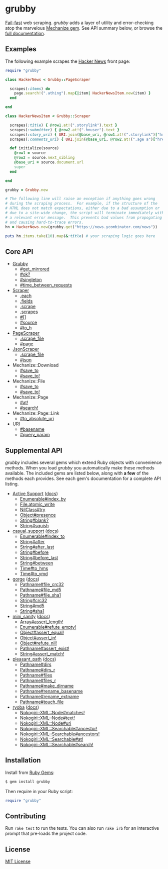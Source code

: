 # grubby

[Fail-fast] web scraping.  *grubby* adds a layer of utility and
error-checking atop the marvelous [Mechanize gem].  See API summary
below, or browse the [full documentation].

[Fail-fast]: https://en.wikipedia.org/wiki/Fail-fast
[Mechanize gem]: https://rubygems.org/gems/mechanize
[full documentation]: http://www.rubydoc.info/gems/grubby/


## Examples

The following example scrapes the [Hacker News] front page:

```ruby
require "grubby"

class HackerNews < Grubby::PageScraper

  scrapes(:items) do
    page.search!(".athing").map{|item| HackerNewsItem.new(item) }
  end

end

class HackerNewsItem < Grubby::Scraper

  scrapes(:title) { @row1.at!(".storylink").text }
  scrapes(:submitter) { @row2.at!(".hnuser").text }
  scrapes(:story_uri) { URI.join(@base_uri, @row1.at!(".storylink")["href"]) }
  scrapes(:comments_uri) { URI.join(@base_uri, @row2.at!(".age a")["href"]) }

  def initialize(source)
    @row1 = source
    @row2 = source.next_sibling
    @base_uri = source.document.url
    super
  end

end

grubby = Grubby.new

# The following line will raise an exception if anything goes wrong
# during the scraping process.  For example, if the structure of the
# HTML does not match expectations, either due to a bad assumption or
# due to a site-wide change, the script will terminate immediately with
# a relevant error message.  This prevents bad values from propogating
# and causing hard-to-trace errors.
hn = HackerNews.new(grubby.get("https://news.ycombinator.com/news"))

puts hn.items.take(10).map(&:title) # your scraping logic goes here
```

[Hacker News]: https://news.ycombinator.com/news


## Core API

- [Grubby](http://www.rubydoc.info/gems/grubby/Grubby)
  - [#get_mirrored](http://www.rubydoc.info/gems/grubby/Grubby:get_mirrored)
  - [#ok?](http://www.rubydoc.info/gems/grubby/Grubby:ok%3F)
  - [#singleton](http://www.rubydoc.info/gems/grubby/Grubby:singleton)
  - [#time_between_requests](http://www.rubydoc.info/gems/grubby/Grubby:time_between_requests)
- [Scraper](http://www.rubydoc.info/gems/grubby/Grubby/Scraper)
  - [.each](http://www.rubydoc.info/gems/grubby/Grubby/Scraper.each)
  - [.fields](http://www.rubydoc.info/gems/grubby/Grubby/Scraper.fields)
  - [.scrape](http://www.rubydoc.info/gems/grubby/Grubby/Scraper.scrape)
  - [.scrapes](http://www.rubydoc.info/gems/grubby/Grubby/Scraper.scrapes)
  - [#[]](http://www.rubydoc.info/gems/grubby/Grubby/Scraper:[])
  - [#source](http://www.rubydoc.info/gems/grubby/Grubby/Scraper:source)
  - [#to_h](http://www.rubydoc.info/gems/grubby/Grubby/Scraper:to_h)
- [PageScraper](http://www.rubydoc.info/gems/grubby/Grubby/PageScraper)
  - [.scrape_file](http://www.rubydoc.info/gems/grubby/Grubby/PageScraper.scrape_file)
  - [#page](http://www.rubydoc.info/gems/grubby/Grubby/PageScraper:page)
- [JsonScraper](http://www.rubydoc.info/gems/grubby/Grubby/JsonScraper)
  - [.scrape_file](http://www.rubydoc.info/gems/grubby/Grubby/JsonScraper.scrape_file)
  - [#json](http://www.rubydoc.info/gems/grubby/Grubby/JsonScraper:json)
- Mechanize::Download
  - [#save_to](http://www.rubydoc.info/gems/grubby/Mechanize/Parser:save_to)
  - [#save_to!](http://www.rubydoc.info/gems/grubby/Mechanize/Parser:save_to%21)
- Mechanize::File
  - [#save_to](http://www.rubydoc.info/gems/grubby/Mechanize/Parser:save_to)
  - [#save_to!](http://www.rubydoc.info/gems/grubby/Mechanize/Parser:save_to%21)
- Mechanize::Page
  - [#at!](http://www.rubydoc.info/gems/grubby/Mechanize/Page:at%21)
  - [#search!](http://www.rubydoc.info/gems/grubby/Mechanize/Page:search%21)
- Mechanize::Page::Link
  - [#to_absolute_uri](http://www.rubydoc.info/gems/grubby/Mechanize/Page/Link#to_absolute_uri)
- URI
  - [#basename](https://www.rubydoc.info/gems/grubby/URI:basename)
  - [#query_param](https://www.rubydoc.info/gems/grubby/URI:query_param)


## Supplemental API

*grubby* includes several gems which extend Ruby objects with
convenience methods.  When you load *grubby* you automatically make
these methods available.  The included gems are listed below, along with
**a few** of the methods each provides.  See each gem's documentation
for a complete API listing.

- [Active Support](https://rubygems.org/gems/activesupport)
  ([docs](http://www.rubydoc.info/gems/activesupport/))
  - [Enumerable#index_by](https://www.rubydoc.info/gems/activesupport/Enumerable:index_by)
  - [File.atomic_write](https://www.rubydoc.info/gems/activesupport/File:atomic_write)
  - [NilClass#try](https://www.rubydoc.info/gems/activesupport/NilClass:try)
  - [Object#presence](https://www.rubydoc.info/gems/activesupport/Object:presence)
  - [String#blank?](https://www.rubydoc.info/gems/activesupport/String:blank%3F)
  - [String#squish](https://www.rubydoc.info/gems/activesupport/String:squish)
- [casual_support](https://rubygems.org/gems/casual_support)
  ([docs](http://www.rubydoc.info/gems/casual_support/))
  - [Enumerable#index_to](http://www.rubydoc.info/gems/casual_support/Enumerable:index_to)
  - [String#after](http://www.rubydoc.info/gems/casual_support/String:after)
  - [String#after_last](http://www.rubydoc.info/gems/casual_support/String:after_last)
  - [String#before](http://www.rubydoc.info/gems/casual_support/String:before)
  - [String#before_last](http://www.rubydoc.info/gems/casual_support/String:before_last)
  - [String#between](http://www.rubydoc.info/gems/casual_support/String:between)
  - [Time#to_hms](http://www.rubydoc.info/gems/casual_support/Time:to_hms)
  - [Time#to_ymd](http://www.rubydoc.info/gems/casual_support/Time:to_ymd)
- [gorge](https://rubygems.org/gems/gorge)
  ([docs](http://www.rubydoc.info/gems/gorge/))
  - [Pathname#file_crc32](http://www.rubydoc.info/gems/gorge/Pathname:file_crc32)
  - [Pathname#file_md5](http://www.rubydoc.info/gems/gorge/Pathname:file_md5)
  - [Pathname#file_sha1](http://www.rubydoc.info/gems/gorge/Pathname:file_sha1)
  - [String#crc32](http://www.rubydoc.info/gems/gorge/String:crc32)
  - [String#md5](http://www.rubydoc.info/gems/gorge/String:md5)
  - [String#sha1](http://www.rubydoc.info/gems/gorge/String:sha1)
- [mini_sanity](https://rubygems.org/gems/mini_sanity)
  ([docs](http://www.rubydoc.info/gems/mini_sanity/))
  - [Array#assert_length!](http://www.rubydoc.info/gems/mini_sanity/Array:assert_length%21)
  - [Enumerable#refute_empty!](http://www.rubydoc.info/gems/mini_sanity/Enumerable:refute_empty%21)
  - [Object#assert_equal!](http://www.rubydoc.info/gems/mini_sanity/Object:assert_equal%21)
  - [Object#assert_in!](http://www.rubydoc.info/gems/mini_sanity/Object:assert_in%21)
  - [Object#refute_nil!](http://www.rubydoc.info/gems/mini_sanity/Object:refute_nil%21)
  - [Pathname#assert_exist!](http://www.rubydoc.info/gems/mini_sanity/Pathname:assert_exist%21)
  - [String#assert_match!](http://www.rubydoc.info/gems/mini_sanity/String:assert_match%21)
- [pleasant_path](https://rubygems.org/gems/pleasant_path)
  ([docs](http://www.rubydoc.info/gems/pleasant_path/))
  - [Pathname#dirs](http://www.rubydoc.info/gems/pleasant_path/Pathname:dirs)
  - [Pathname#dirs_r](http://www.rubydoc.info/gems/pleasant_path/Pathname:dirs_r)
  - [Pathname#files](http://www.rubydoc.info/gems/pleasant_path/Pathname:files)
  - [Pathname#files_r](http://www.rubydoc.info/gems/pleasant_path/Pathname:files_r)
  - [Pathname#make_dirname](http://www.rubydoc.info/gems/pleasant_path/Pathname:make_dirname)
  - [Pathname#rename_basename](http://www.rubydoc.info/gems/pleasant_path/Pathname:rename_basename)
  - [Pathname#rename_extname](http://www.rubydoc.info/gems/pleasant_path/Pathname:rename_extname)
  - [Pathname#touch_file](http://www.rubydoc.info/gems/pleasant_path/Pathname:touch_file)
- [ryoba](https://rubygems.org/gems/ryoba)
  ([docs](http://www.rubydoc.info/gems/ryoba/))
  - [Nokogiri::XML::Node#matches!](http://www.rubydoc.info/gems/ryoba/Nokogiri/XML/Node:matches%21)
  - [Nokogiri::XML::Node#text!](http://www.rubydoc.info/gems/ryoba/Nokogiri/XML/Node:text%21)
  - [Nokogiri::XML::Node#uri](http://www.rubydoc.info/gems/ryoba/Nokogiri/XML/Node:uri)
  - [Nokogiri::XML::Searchable#ancestor!](http://www.rubydoc.info/gems/ryoba/Nokogiri/XML/Searchable:ancestor%21)
  - [Nokogiri::XML::Searchable#ancestors!](http://www.rubydoc.info/gems/ryoba/Nokogiri/XML/Searchable:ancestors%21)
  - [Nokogiri::XML::Searchable#at!](http://www.rubydoc.info/gems/ryoba/Nokogiri/XML/Searchable:at%21)
  - [Nokogiri::XML::Searchable#search!](http://www.rubydoc.info/gems/ryoba/Nokogiri/XML/Searchable:search%21)

## Installation

Install from [Ruby Gems](https://rubygems.org/gems/grubby):

```bash
$ gem install grubby
```

Then require in your Ruby script:

```ruby
require "grubby"
```


## Contributing

Run `rake test` to run the tests.  You can also run `rake irb` for an
interactive prompt that pre-loads the project code.


## License

[MIT License](https://opensource.org/licenses/MIT)
